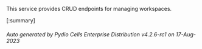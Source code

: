 






This service provides CRUD endpoints for managing workspaces.

[:summary]

###### Auto generated by Pydio Cells Enterprise Distribution v4.2.6-rc1 on 17-Aug-2023
